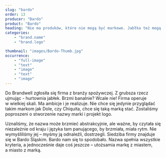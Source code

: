 ```yaml
---
slug: "bardo"
order: 13
producer: "Bardo"
product: "Bardo"
heading: "Nie ma produków, które nie mogą być markowe. Jabłka też mogą."
categories:
    - "brand.name"
    - "brand.logo"

thumbnail: "images/Bardo-Thumb.jpg"
occurrence:
    - "full-image"
    - "text"
    - "image"
    - "text"
    - "image"
---
```

Do Brandwell zgłosiła się firma z branży spożywczej. Z grubsza rzecz ujmując - hurtownia jabłek. Brzmi banalnie? Wcale nie! Firma operuje w wielkiej skali. Ma ambicje i je realizuje. Nie chce się jedynie przyglądać takim markom jak Dole, czy Chiquita, chce się taką marką stać. Zostaliśmy poproszeni o stworzenie nazwy marki i projekt logo.

Uznaliśmy, że nazwa może brzmieć abstrakcyjnie, ale ważne, by czytała się niezależnie od kraju i języka tam panującego, by brzmiała, miała rytm. Nie wymyśliliśmy jej – myśmy ją odnaleźli, dostrzegli. Siedziba firmy znajduje się w Bardo Śląskim. Bardo nam się to spodobało. Nazwa spełnia wszystkie kryteria, a jednocześnie daje coś jeszcze – utożsamia markę z miastem, a miasto z marką.